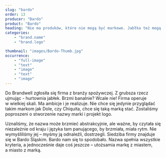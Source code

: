 ```yaml
---
slug: "bardo"
order: 13
producer: "Bardo"
product: "Bardo"
heading: "Nie ma produków, które nie mogą być markowe. Jabłka też mogą."
categories:
    - "brand.name"
    - "brand.logo"

thumbnail: "images/Bardo-Thumb.jpg"
occurrence:
    - "full-image"
    - "text"
    - "image"
    - "text"
    - "image"
---
```

Do Brandwell zgłosiła się firma z branży spożywczej. Z grubsza rzecz ujmując - hurtownia jabłek. Brzmi banalnie? Wcale nie! Firma operuje w wielkiej skali. Ma ambicje i je realizuje. Nie chce się jedynie przyglądać takim markom jak Dole, czy Chiquita, chce się taką marką stać. Zostaliśmy poproszeni o stworzenie nazwy marki i projekt logo.

Uznaliśmy, że nazwa może brzmieć abstrakcyjnie, ale ważne, by czytała się niezależnie od kraju i języka tam panującego, by brzmiała, miała rytm. Nie wymyśliliśmy jej – myśmy ją odnaleźli, dostrzegli. Siedziba firmy znajduje się w Bardo Śląskim. Bardo nam się to spodobało. Nazwa spełnia wszystkie kryteria, a jednocześnie daje coś jeszcze – utożsamia markę z miastem, a miasto z marką.